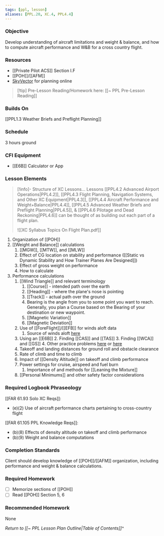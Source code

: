 ```yaml
---
tags: [ppl, lesson]
aliases: [PPL.20, XC.4, PPL4.4]
---
```

### Objective
Develop understanding of aircraft limitations and weight & balance, and how to compute aircraft performance and W&B for a cross country flight.

### Resources
- [[Private Pilot ACS]] Section I.F
- [[POH]]/[[AFM]]
- [SkyVector](https://skyvector.com) for planning online

> [!tip] Pre-Lesson Reading/Homework here: [[~ PPL Pre-Lesson Reading]]

### Builds On
[[PPL1.3 Weather Briefs and Preflight Planning]]

### Schedule
3 hours ground

### CFI Equipment
- [[E6B]] Calculator or App

### Lesson Elements
> [!info]- Structure of XC Lessons...
> Lessons [[PPL4.2 Advanced Airport Operations|PPL4.2]], [[PPL4.3 Flight Planning, Navigation Systems, and Other XC Equipment|PPL4.3]], [[PPL4.4 Aircraft Performance and Weight+Balance|PPL4.4]], [[PPL4.5 Advanced Weather Briefs and Preflight Planning|PPL4.5]], & [[PPL4.6 Pilotage and Dead Reckoning|PPL4.6]] can be thought of as building out each part of a flight plan.
> 
> ![[XC Syllabus Topics On Flight Plan.pdf]]

1. Organization of [[POH]]
2. [[Weight and Balance]] calculations
	1. [[MGW]], [[MTW]], and [[MLW]]
	2. Effect of CG location on stability and performance ([[Static vs Dynamic Stability and How Trainer Planes Are Designed]])
	3. Effect of gross weight on performance
	4. How to calculate
4. Performance calculations
	1. [[Wind Triangle]] and relevant terminology
		1. [[Course]] - intended path over the earth
		2. [[Heading]] - where the plane's nose is pointing
		3. [[Track]] - actual path over the ground
		4. Bearing is the angle from you to some point you want to reach.  Generally, you plan a Course based on the Bearing of your destination or new waypoint.
		5. [[Magnetic Variation]]
		6. [[Magnetic Deviation]]
	2. Use of [[ForeFlight]]/[[EFB]] for winds aloft data
		1. Source of winds aloft [here](https://aviationweather.gov/data/windtemp/?region=sfo&fcst=06&level=low)
	3. Using an [[E6B]]
		2. Finding [[CAS]] and [[TAS]]
		3. Finding [[WCA]] and [[GS]]
		4. Other practice problems [here](https://e6b.org) or [here](https://flightapprentice.com/resources/exercises/e6b_workbook.pdf)
	4. Takeoff and landing distances for ground roll and obstacle clearance
	5. Rate of climb and time to climb
	6. Impact of [[Density Altitude]] on takeoff and climb performance
	7. Power settings for cruise, airspeed and fuel burn
		1. Importance of and methods for [[Leaning the Mixture]]
	8. [[Personal Minimums]] and other safety factor considerations 

### Required Logbook Phraseology
[[FAR 61.93 Solo XC Reqs]]:
- (e)(2) Use of aircraft performance charts pertaining to cross-country flight

[[FAR 61.105 PPL Knowledge Reqs]]:
- (b)(8) Effects of density altitude on takeoff and climb performance
- (b)(9) Weight and balance computations

### Completion Standards
Client should develop knowledge of [[POH]]/[[AFM]] organization, including performance and weight & balance calculations.

### Required Homework
- [ ] Memorize sections of [[POH]]
- [ ] Read [[POH]] Section 5, 6

### Recommended Homework
None

*Return to [[~ PPL Lesson Plan Outline|Table of Contents]]^*